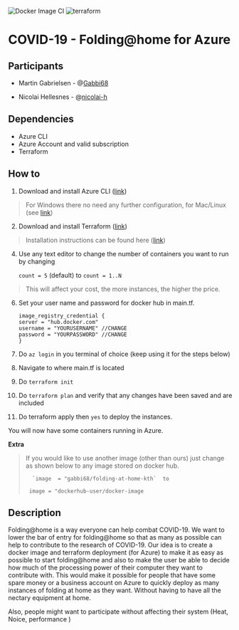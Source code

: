 ![Docker Image CI](https://github.com/Gabbi68/folding-at-home-kth/workflows/Docker%20Image%20CI/badge.svg) ![terraform](https://github.com/Gabbi68/folding-at-home-kth/workflows/terraform-lint/badge.svg)

# COVID-19 - Folding@home for Azure




## Participants

 

- Martin Gabrielsen - @[Gabbi68](https://github.com/Gabbi68)

- Nicolai Hellesnes - @[nicolai-h](https://github.com/nicolai-h)



## Dependencies

- Azure CLI
- Azure Account and valid subscription
- Terraform 


## How to 


1. Download and install Azure CLI ([link](https://docs.microsoft.com/en-us/cli/azure/install-azure-cli?view=azure-cli-latest))

> For Windows there no need any further configuration, for Mac/Linux (see [link](https://docs.microsoft.com/en-us/cli/azure/install-azure-cli?view=azure-cli-latest))

2. Download and install Terraform ([link](https://www.terraform.io/downloads.html))

> Installation instructions can be found here ([link](https://learn.hashicorp.com/terraform/getting-started/install.html))

4. Use any text editor to change the number of containers you want to run by changing

    `count = 5` (default) to `count = 1..N`

> This will affect your cost, the more instances, the higher the price.

6. Set your user name and password for docker hub in main.tf.

     ```
     image_registry_credential {
    server = "hub.docker.com" 
    username = "YOURUSERNAME" //CHANGE
    password = "YOURPASSWORD" //CHANGE
    }
    ```

7. Do `az login` in you terminal of choice (keep using it for the steps below)
8. Navigate to where main.tf is located
9. Do `terraform init`
10. Do `terraform plan` and verify that any changes have been saved and are included
11. Do terraform apply then `yes` to deploy the instances. 

You will now have some containers running in Azure.


**Extra**
> If you would like to use another image (other than ours) just change as shown below to any image stored on docker hub.
> 
> 		`image  = "gabbi68/folding-at-home-kth`  to 
> 
>      image = "dockerhub-user/docker-image


## Description


Folding@home is a way everyone can help combat COVID-19. We want to lower the bar of entry for folding@home so that as many as possible can help to contribute to the research of COVID-19. Our idea is to create a docker image and terraform deployment (for Azure) to make it as easy as possible to start folding@home and also to make the user be able to decide how much of the processing power of their computer they want to contribute with. This would make it possible for people that have some spare money or a business account on Azure to quickly deploy as many instances of folding at home as they want. Without having to have all the nectary equipment at home.

Also, people might want to participate without affecting their system (Heat, Noice, performance )
